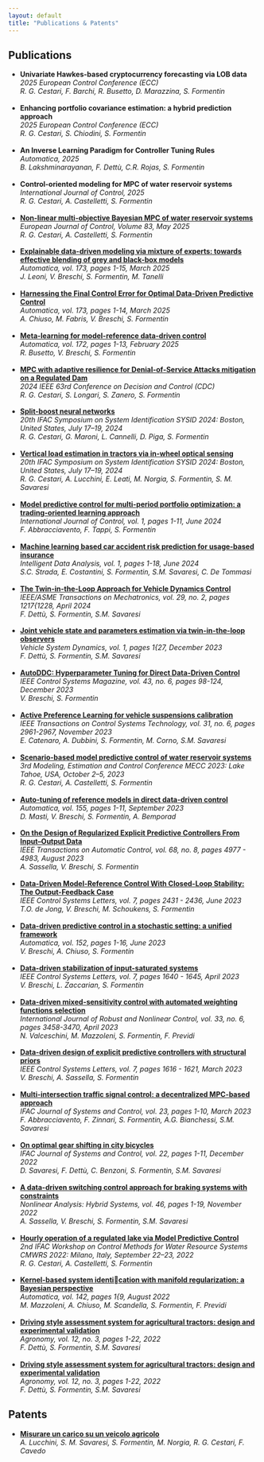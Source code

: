 ```yaml
---
layout: default
title: "Publications & Patents"
---
```


<style>
  #publications ul > li {
    margin-bottom: 1.2em;
  }
</style>


<section id="publications">
  <h2>Publications</h2>

  <ul>
    <li>
      <strong>Univariate Hawkes-based cryptocurrency forecasting via LOB data</strong><br>
      <em>2025 European Control Conference (ECC)</em><br>
      <em>R. G. Cestari, F. Barchi, R. Busetto, D. Marazzina, S. Formentin</em>
    </li>
    <li>
      <strong>Enhancing portfolio covariance estimation: a hybrid prediction approach</strong><br>
      <em>2025 European Control Conference (ECC)</em><br>
      <em>R. G. Cestari, S. Chiodini, S. Formentin</em>
    </li>
    <li>
      <strong>An Inverse Learning Paradigm for Controller Tuning Rules</strong><br>
      <em>Automatica, 2025</em><br>
      <em>B. Lakshminarayanan, F. Dettù, C.R. Rojas, S. Formentin </em>
    </li>
    <li>
      <strong>Control-oriented modeling for MPC of water reservoir systems</strong><br>
      <em>International Journal of Control, 2025</em><br>
      <em>R. G. Cestari, A. Castelletti, S. Formentin</em>
    </li>
    <li>
      <strong><a href="https://doi.org/10.1016/j.ejcon.2025.101205">Non-linear multi-objective Bayesian MPC of water reservoir systems</a></strong><br>
      <em>European Journal of Control, Volume 83, May 2025</em><br>
      <em>R. G. Cestari, A. Castelletti, S. Formentin</em>
    </li>
    <li>
      <strong><a href="https://doi.org/10.1016/j.automatica.2024.112066">Explainable data-driven modeling via mixture of experts: towards effective blending of grey and black-box models</a></strong><br>
      <em>Automatica, vol. 173, pages 1-15, March 2025</em><br>
      <em>J. Leoni, V. Breschi, S. Formentin, M. Tanelli</em>
    </li>
    <li>
      <strong><a href="https://www.researchgate.net/profile/Alessandro-Chiuso/publication/378803961_Harnessing_Uncertainty_for_a_Separation_Principle_in_Direct_Data-Driven_Predictive_Control/links/65eacff4aaf8d548dcb0cfc7/Harnessing-Uncertainty-for-a-Separation-Principle-in-Direct-Data-Driven-Predictive-Control.pdf">Harnessing the Final Control Error for Optimal Data-Driven Predictive Control</a></strong><br>
      <em>Automatica, vol. 173, pages 1-14, March 2025</em><br>
      <em>A. Chiuso, M. Fabris, V. Breschi, S. Formentin</em>
    </li>
    <li>
      <strong><a href="https://doi.org/10.1016/j.automatica.2024.112006">Meta-learning for model-reference data-driven control</a></strong><br>
      <em>Automatica, vol. 172, pages 1-13, February 2025</em><br>
      <em>R. Busetto, V. Breschi, S. Formentin</em>
    </li>
    <li>
      <strong><a href="https://doi.org/10.1109/CDC56724.2024.10886552">MPC with adaptive resilience for Denial-of-Service Attacks mitigation on a Regulated Dam</a></strong><br>
      <em>2024 IEEE 63rd Conference on Decision and Control (CDC)</em><br>
      <em>R. G. Cestari, S. Longari, S. Zanero, S. Formentin</em>
    </li>
    <li>
      <strong><a href="https://doi.org/10.1016/j.ifacol.2024.08.535">Split-boost neural networks</a></strong><br>
      <em>20th IFAC Symposium on System Identification SYSID 2024: Boston, United States, July 17–19, 2024</em><br>
      <em>R. G. Cestari, G. Maroni, L. Cannelli, D. Piga, S. Formentin</em>
    </li>
    <li>
      <strong><a href="https://doi.org/10.1016/j.ifacol.2024.08.584">Vertical load estimation in tractors via in-wheel optical sensing</a></strong><br>
      <em>20th IFAC Symposium on System Identification SYSID 2024: Boston, United States, July 17–19, 2024</em><br>
      <em>R. G. Cestari, A. Lucchini, E. Leati, M. Norgia, S. Formentin, S. M. Savaresi</em>
    </li>
    <li>
      <strong><a href="https://doi.org/10.1080/00207179.2024.2366428">Model predictive control for multi-period portfolio optimization: a trading-oriented learning approach</a></strong><br>
      <em>International Journal of Control, vol. 1, pages 1-11, June 2024</em><br>
      <em>F. Abbracciavento, F. Tappi, S. Formentin</em>
    </li>
    <li>
      <strong><a href="https://doi.org/10.3233/IDA-230971">Machine learning based car accident risk prediction for usage-based insurance</a></strong><br>
      <em>Intelligent Data Analysis, vol. 1, pages 1-18, June 2024</em><br>
      <em>S.C. Strada, E. Costantini, S. Formentin, S.M. Savaresi, C. De Tommasi</em>
    </li>
    <li>
      <strong><a href="https://doi.org/10.1109/TMECH.2023.3292503">The Twin-in-the-Loop Approach for Vehicle Dynamics Control</a></strong><br>
      <em>IEEE/ASME Transactions on Mechatronics, vol. 29, no. 2, pages 1217{1228, April 2024</em><br>
      <em>F. Dettù, S. Formentin, S.M. Savaresi</em>
    </li>
    <li>
      <strong><a href="https://doi.org/10.1080/00423114.2023.2290709">Joint vehicle state and parameters estimation via twin-in-the-loop observers</a></strong><br>
      <em>Vehicle System Dynamics, vol. 1, pages 1{27, December 2023</em><br>
      <em>F. Dettù, S. Formentin, S.M. Savaresi</em>
    </li>
    <li>
      <strong><a href="https://doi.org/10.1109/MCS.2023.3310368">AutoDDC: Hyperparameter Tuning for Direct Data-Driven Control</a></strong><br>
      <em>IEEE Control Systems Magazine, vol. 43, no. 6, pages 98-124, December 2023</em><br>
      <em>V. Breschi, S. Formentin</em>
    </li>
    <li>
      <strong><a href="https://doi.org/10.1109/TCST.2023.3279949">Active Preference Learning for vehicle suspensions calibration</a></strong><br>
      <em>IEEE Transactions on Control Systems Technology, vol. 31, no. 6, pages 2961-2967, November 2023</em><br>
      <em>E. Catenaro, A. Dubbini, S. Formentin, M. Corno, S.M. Savaresi</em>
    </li>
    <li>
      <strong><a href="https://doi.org/10.1016/j.ifacol.2023.12.043">Scenario-based model predictive control of water reservoir systems</a></strong><br>
      <em>3rd Modeling, Estimation and Control Conference MECC 2023: Lake Tahoe, USA, October 2–5, 2023</em><br>
      <em>R. G. Cestari, A. Castelletti, S. Formentin</em>
    </li>
    <li>
      <strong><a href="https://doi.org/10.1016/j.automatica.2023.111110">Auto-tuning of reference models in direct data-driven control</a></strong><br>
      <em>Automatica, vol. 155, pages 1-11, September 2023</em><br>
      <em>D. Masti, V. Breschi, S. Formentin, A. Bemporad</em>
    </li>
    <li>
      <strong><a href="https://doi.org/10.1109/TAC.2022.3219346">On the Design of Regularized Explicit Predictive Controllers From Input–Output Data</a></strong><br>
      <em>IEEE Transactions on Automatic Control, vol. 68, no. 8, pages 4977 - 4983, August 2023</em><br>
      <em>A. Sassella, V. Breschi, S. Formentin</em>
    </li>
    <li>
      <strong><a href="https://doi.org/10.1109/LCSYS.2023.3285424">Data-Driven Model-Reference Control With Closed-Loop Stability: The Output-Feedback Case</a></strong><br>
      <em>IEEE Control Systems Letters, vol. 7, pages 2431 - 2436, June 2023</em><br>
      <em>T.O. de Jong, V. Breschi, M. Schoukens, S. Formentin</em>
    </li>
    <li>
      <strong><a href="https://doi.org/10.1016/j.automatica.2023.110961">Data-driven predictive control in a stochastic setting: a unified framework</a></strong><br>
      <em>Automatica, vol. 152, pages 1-16, June 2023</em><br>
      <em>V. Breschi, A. Chiuso, S. Formentin</em>
    </li>
    <li>
      <strong><a href="https://doi.org/10.1109/LCSYS.2023.3266254">Data-driven stabilization of input-saturated systems</a></strong><br>
      <em>IEEE Control Systems Letters, vol. 7, pages 1640 - 1645, April 2023</em><br>
      <em>V. Breschi, L. Zaccarian, S. Formentin</em>
    </li>
    <li>
      <strong><a href=" https://doi.org/10.1002/rnc.6579">Data-driven mixed-sensitivity control with automated weighting functions selection</a></strong><br>
      <em>International Journal of Robust and Nonlinear Control, vol. 33, no. 6, pages 3458-3470, April 2023</em><br>
      <em>N. Valceschini, M. Mazzoleni, S. Formentin, F. Previdi</em>
    </li>
    <li>
      <strong><a href="https://doi.org/10.1109/LCSYS.2023.3258913">Data-driven design of explicit predictive controllers with structural priors</a></strong><br>
      <em>IEEE Control Systems Letters, vol. 7, pages 1616 - 1621, March 2023</em><br>
      <em>V. Breschi, A. Sassella, S. Formentin</em>
    </li>
    <li>
      <strong><a href="https://doi.org/10.1016/j.ifacsc.2022.100214">Multi-intersection traffic signal control: a decentralized MPC-based approach</a></strong><br>
      <em>IFAC Journal of Systems and Control, vol. 23, pages 1-10, March 2023</em><br>
      <em>F. Abbracciavento, F. Zinnari, S. Formentin, A.G. Bianchessi, S.M. Savaresi</em>
    </li>
    <li>
      <strong><a href="https://doi.org/10.1016/j.ifacsc.2022.100211">On optimal gear shifting in city bicycles</a></strong><br>
      <em>IFAC Journal of Systems and Control, vol. 22, pages 1-11, December 2022</em><br>
      <em>D. Savaresi, F. Dettù, C. Benzoni, S. Formentin, S.M. Savaresi</em>
    </li>
    <li>
      <strong><a href="https://doi.org/10.1016/j.nahs.2022.101220">A data-driven switching control approach for braking systems with constraints</a></strong><br>
      <em>Nonlinear Analysis: Hybrid Systems, vol. 46, pages 1-19, November 2022</em><br>
      <em>A. Sassella, V. Breschi, S. Formentin, S.M. Savaresi</em>
    </li>
    <li>
      <strong><a href="https://doi.org/10.1016/j.ifacol.2022.11.002">Hourly operation of a regulated lake via Model Predictive Control</a></strong><br>
      <em>2nd IFAC Workshop on Control Methods for Water Resource Systems CMWRS 2022: Milano, Italy, September 22–23, 2022</em><br>
      <em>R. G. Cestari, A. Castelletti, S. Formentin</em>
    </li>
    <li>
      <strong><a href="https://doi.org/10.1016/j.automatica.2022.110419">Kernel-based system identication with manifold regularization: a Bayesian perspective</a></strong><br>
      <em>Automatica, vol. 142, pages 1{9, August 2022</em><br>
      <em>M. Mazzoleni, A. Chiuso, M. Scandella, S. Formentin, F. Previdi</em>
    </li>
    <li>
      <strong><a href="https://doi.org/10.3390/agronomy12030590">Driving style assessment system for agricultural tractors: design and experimental validation</a></strong><br>
      <em>Agronomy, vol. 12, no. 3, pages 1-22, 2022</em><br>
      <em>F. Dettù, S. Formentin, S.M. Savaresi</em>
    </li>
    <li>
      <strong><a href="https://doi.org/10.3390/agronomy12030590">Driving style assessment system for agricultural tractors: design and experimental validation</a></strong><br>
      <em>Agronomy, vol. 12, no. 3, pages 1-22, 2022</em><br>
      <em>F. Dettù, S. Formentin, S.M. Savaresi</em>
    </li>
  </ul>
</section>

<section id="patents">
  <h2>Patents</h2>
  <ul>
    <li>
      <a href="https://hdl.handle.net/11311/1282026"><strong>Misurare un carico su un veicolo agricolo</strong></a><br>
      <em>A. Lucchini, S. M. Savaresi, S. Formentin, M. Norgia, R. G. Cestari, F. Cavedo</em>
    </li>
  </ul>
</section>
